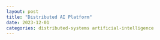 ```yaml
---
layout: post
title: "Distributed AI Platform"
date: 2023-12-01
categories: distributed-systems artificial-intelligence
---
```


